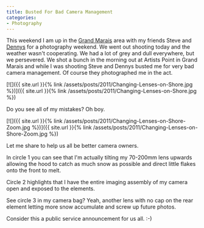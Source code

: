 ```yaml
---
title: Busted For Bad Camera Management
categories:
- Photography
---
```


This weekend I am up in the [Grand Marais](http://grandmarais.com/) area with my friends Steve and [Dennys](http://www.dennysphoto.com/) for a photography weekend. We went out shooting today and the weather wasn't cooperating. We had a lot of grey and dull everywhere, but we persevered.
We shot a bunch in the morning out at Artists Point in Grand Marais and while I was shooting Steve and Dennys busted me for very bad camera management. Of course they photographed me in the act.

[![]({{ site.url }}{% link /assets/posts/2011/Changing-Lenses-on-Shore.jpg %})]({{ site.url }}{% link /assets/posts/2011/Changing-Lenses-on-Shore.jpg %})

Do you see all of my mistakes? Oh boy.

[![]({{ site.url }}{% link /assets/posts/2011/Changing-Lenses-on-Shore-Zoom.jpg %})]({{ site.url }}{% link /assets/posts/2011/Changing-Lenses-on-Shore-Zoom.jpg %})

Let me share to help us all be better camera owners.

In circle 1 you can see that I'm actually tilting my 70-200mm lens upwards allowing the hood to catch as much snow as possible and direct little flakes onto the front to melt.

Circle 2 highlights that I have the entire imaging assembly of my camera open and exposed to the elements.

See circle 3 in my camera bag? Yeah, another lens with no cap on the rear element letting more snow accumulate and screw up future photos.

Consider this a public service announcement for us all. :-)
